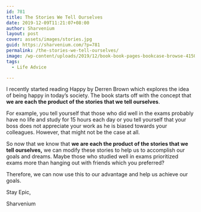 ```yaml
---
id: 781
title: The Stories We Tell Ourselves
date: 2019-12-09T11:21:07+08:00
author: Sharvenium
layout: post
cover: assets/images/stories.jpg
guid: https://sharvenium.com/?p=781
permalink: /the-stories-we-tell-ourselves/
image: /wp-content/uploads/2019/12/book-book-pages-bookcase-browse-415071-600x356.jpg
tags:
  - Life Advice

---
```

I recently started reading Happy by Derren Brown which explores the idea of being happy in today&#8217;s society. The book starts off with the concept that **we are each the product of the stories that we tell ourselves**.<!--more-->

For example, you tell yourself that those who did well in the exams probably have no life and study for 15 hours each day or you tell yourself that your boss does not appreciate your work as he is biased towards your colleagues. However, that might not be the case at all.

So now that we know that **we are each the product of the stories that we tell ourselves,** we can modify these stories to help us to accomplish our goals and dreams. Maybe those who studied well in exams prioritized exams more than hanging out with friends which you preferred?

Therefore, we can now use this to our advantage and help us achieve our goals.

Stay Epic,

Sharvenium
